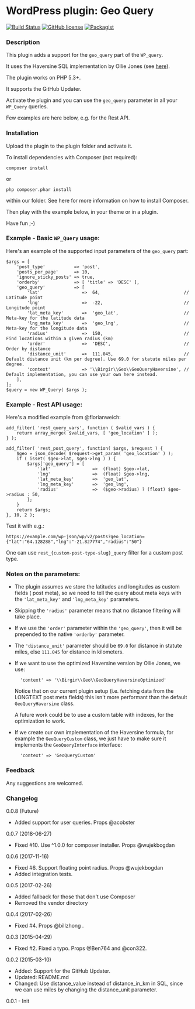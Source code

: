 WordPress plugin: Geo Query
=================

[![Build Status](https://travis-ci.org/birgire/geo-query.svg?branch=master)](https://travis-ci.org/birgire/geo-query)
[![GitHub license](https://img.shields.io/github/license/birgire/geo-query.svg)](https://github.com/birgire/geo-query/blob/master/LICENCE)
[![Packagist](https://img.shields.io/packagist/v/birgir/geo-query.svg)](https://packagist.org/packages/birgir/geo-query)


### Description

This plugin adds a support for the `geo_query` part of the `WP_query`.

It uses the Haversine SQL implementation by Ollie Jones (see [here](http://www.plumislandmedia.net/mysql/haversine-mysql-nearest-loc/)).

The plugin works on PHP 5.3+.

It supports the GitHub Updater.

Activate the plugin and you can use the `geo_query` parameter in all your `WP_Query` queries.

Few examples are here below, e.g. for the Rest API.

### Installation

Upload the plugin to the plugin folder and activate it.

To install dependencies with Composer (not required):

    composer install

or

    php composer.phar install
	
within our folder. See here for more information on how to install Composer.

Then play with the example below, in your theme or in a plugin.

Have fun ;-)

### Example - Basic `WP_Query` usage:

Here's an example of the supported input parameters of the `geo_query` part:

    $args = [
        'post_type'           => 'post',    
        'posts_per_page'      => 10,
        'ignore_sticky_posts' => true,
        'orderby'             => [ 'title' => 'DESC' ],
        'geo_query'           => [
            'lat'                =>  64,                                // Latitude point
            'lng'                =>  -22,                               // Longitude point
            'lat_meta_key'       =>  'geo_lat',                         // Meta-key for the latitude data
            'lng_meta_key'       =>  'geo_lng',                         // Meta-key for the longitude data 
            'radius'             =>  150,                               // Find locations within a given radius (km)
            'order'              =>  'DESC',                            // Order by distance
            'distance_unit'      =>  111.045,                           // Default distance unit (km per degree). Use 69.0 for statute miles per degree.
            'context'            => '\\Birgir\\Geo\\GeoQueryHaversine', // Default implementation, you can use your own here instead.
        ],
    ];
    $query = new WP_Query( $args );

### Example - Rest API usage:

Here's a modified example from @florianweich:

	add_filter( 'rest_query_vars', function ( $valid_vars ) {
		return array_merge( $valid_vars, [ 'geo_location' ] );
	} );

	add_filter( 'rest_post_query', function( $args, $request ) {
		$geo = json_decode( $request->get_param( 'geo_location' ) );
		if ( isset( $geo->lat, $geo->lng ) ) {
			$args['geo_query'] = [
				'lat'                =>  (float) $geo->lat,
				'lng'                =>  (float) $geo->lng,
				'lat_meta_key'       =>  'geo_lat',
				'lng_meta_key'       =>  'geo_lng',
				'radius'             =>  ($geo->radius) ? (float) $geo->radius : 50,
			];
		}
		return $args;
	}, 10, 2 );

Test it with e.g.:

	https://example.com/wp-json/wp/v2/posts?geo_location={"lat":"64.128288","lng":"-21.827774","radius":"50"}

One can use `rest_{custom-post-type-slug}_query` filter for a custom post type.


### Notes on the parameters:

 - The plugin assumes we store the latitudes and longitudes as custom fields ( post meta), so we need to tell the query about meta keys with the `'lat_meta_key'` and `'lng_meta_key'` parameters.

 - Skipping the `'radius'` parameter means that no distance filtering will take place.

 - If we use the `'order'` parameter within the `'geo_query'`, then it will be prepended to the native `'orderby'` parameter.

 - The `'distance_unit'` parameter should be `69.0` for distance in statute miles, else `111.045` for distance in kilometers.

 - If we want to use the optimized Haversine version by Ollie Jones, we use:
        
         'context' => '\\Birgir\\Geo\\GeoQueryHaversineOptimized'

   Notice that on our current plugin setup (i.e. fetching data from the LONGTEXT post meta fields) this isn't more performant than the default `GeoQueryHaversine` class.
   
   A future work could be to use a custom table with indexes, for the optimization to work.


 - If we create our own implementation of the Haversine formula, for example the `GeoQueryCustom` class, we just have to make sure it implements the `GeoQueryInterface` interface:

         'context' => 'GeoQueryCustom'

### Feedback

Any suggestions are welcomed.

### Changelog

0.0.8 (Future)
- Added support for user queries. Props @acobster

0.0.7 (2018-06-27)
- Fixed #10. Use ^1.0.0 for composer installer. Props @wujekbogdan

0.0.6 (2017-11-16)
- Fixed #6. Support floating point radius. Props @wujekbogdan
- Added integration tests.

0.0.5 (2017-02-26)

- Added fallback for those that don't use Composer
- Removed the vendor directory

0.0.4 (2017-02-26)

- Fixed #4. Props @billzhong .

0.0.3 (2015-04-29)

- Fixed #2. Fixed a typo. Props @Ben764 and @con322.

0.0.2 (2015-03-10)

- Added: Support for the GitHub Updater.
- Updated: README.md
- Changed: Use distance_value instead of distance_in_km in SQL, since we can use miles by changing the distance_unit parameter.

0.0.1 - Init
